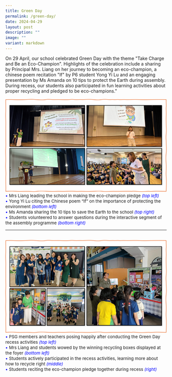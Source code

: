 ```yaml
---
title: Green Day
permalink: /green-day/
date: 2024-04-29
layout: post
description: ""
image: ""
variant: markdown
---
```

On 29 April, our school celebrated Green Day with the theme "Take Charge and Be an Eco-Champion". Highlights of the celebration include a sharing by Principal Mrs. Liang on her journey to becoming an eco-champion, a chinese poem recitation "If" by P6 student Yong Yi Lu and an engaging presentation by Ms Amanda on 10 tips to protect the Earth during assembly. During recess, our students also participated in fun learning activities about proper recycling and pledged to be eco-champions."
<br><br>
<img src="/images/Happenings/GREENDAY/greenday_1.png">
<span style="font-size:10pt;">
<span style="color:blue;">•</span> Mrs Liang leading the school in making the eco-champion pledge <i style="color:blue;">(top left)</i> <br>
<span style="color:blue;">•</span> Yong Yi Lu citing the Chinese poem “If” on the importance of protecting the environment <i style="color:blue;">(bottom left)</i><br>
<span style="color:blue;">•</span> Ms Amanda sharing the 10 tips to save the Earth to the school <i style="color:blue;">(top right)</i><br>
<span style="color:blue;">•</span> Students volunteered to answer questions during the interactive segment of the assembly programme <i style="color:blue;">(bottom right)</i></span>
<hr><br>
<img src="/images/Happenings/GREENDAY/greenday_2.png">
<span style="font-size:10pt;">
<span style="color:blue;">•</span> PSG members and teachers posing happily after conducting the Green Day recess activities <i style="color:blue;">(top left)</i> <br>
<span style="color:blue;">•</span> Mrs Liang and students wowed by the winning recycling boxes displayed at the foyer <i style="color:blue;">(bottom left)</i><br>
<span style="color:blue;">•</span> Students actively participated in the recess activities, learning more about how to recycle right <i style="color:blue;">(middle)</i><br>
<span style="color:blue;">•</span> Students reciting the eco-champion pledge together during recess <i style="color:blue;">(right)</i></span>
